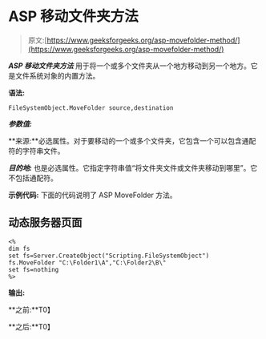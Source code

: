 # ASP 移动文件夹方法

> 原文:[https://www.geeksforgeeks.org/asp-movefolder-method/](https://www.geeksforgeeks.org/asp-movefolder-method/)

***ASP 移动文件夹方法*** 用于将一个或多个文件夹从一个地方移动到另一个地方。它是文件系统对象的内置方法。

**语法:**

```
FileSystemObject.MoveFolder source,destination
```

***参数值:***

**来源:**必选属性。对于要移动的一个或多个文件夹，它包含一个可以包含通配符的字符串文件。

***目的地:*** 也是必选属性。它指定字符串值“将文件夹文件或文件夹移动到哪里”。它不包括通配符。

**示例代码:** 下面的代码说明了 ASP MoveFolder 方法。

## 动态服务器页面

```
<%
dim fs
set fs=Server.CreateObject("Scripting.FileSystemObject")
fs.MoveFolder "C:\Folder1\A","C:\Folder2\B\"
set fs=nothing
%>
```

**输出:**

**之前:**T0】

**之后:**T0】